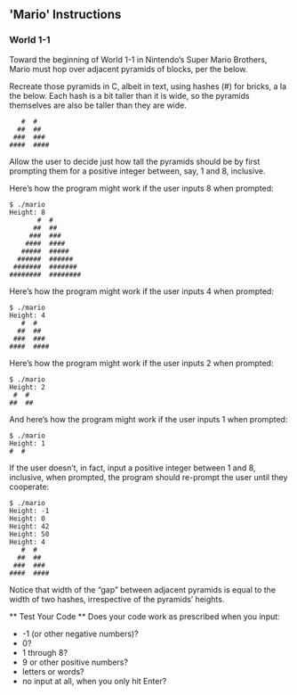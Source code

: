 ## 'Mario' Instructions
### World 1-1
Toward the beginning of World 1-1 in Nintendo’s Super Mario Brothers, Mario must hop over adjacent pyramids of blocks, per the below.

Recreate those pyramids in C, albeit in text, using hashes (#) for bricks, a la the below. Each hash is a bit taller than it is wide, so the pyramids themselves are also be taller than they are wide.

```
   #  #
  ##  ##
 ###  ###
####  ####
```

Allow the user to decide just how tall the pyramids should be by first prompting them for a positive integer between, say, 1 and 8, inclusive.

Here’s how the program might work if the user inputs 8 when prompted:

```
$ ./mario
Height: 8
       #  #
      ##  ##
     ###  ###
    ####  ####
   #####  #####
  ######  ######
 #######  #######
########  ########
```

Here’s how the program might work if the user inputs 4 when prompted:

```
$ ./mario
Height: 4
   #  #
  ##  ##
 ###  ###
####  ####
```

Here’s how the program might work if the user inputs 2 when prompted:

```
$ ./mario
Height: 2
 #  #
##  ##
```

And here’s how the program might work if the user inputs 1 when prompted:

```
$ ./mario
Height: 1
#  #
```

If the user doesn’t, in fact, input a positive integer between 1 and 8, inclusive, when prompted, the program should re-prompt the user until they cooperate:

```
$ ./mario
Height: -1
Height: 0
Height: 42
Height: 50
Height: 4
   #  #
  ##  ##
 ###  ###
####  ####
```

Notice that width of the “gap” between adjacent pyramids is equal to the width of two hashes, irrespective of the pyramids’ heights.

** Test Your Code **
Does your code work as prescribed when you input:

* -1 (or other negative numbers)?
* 0?
* 1 through 8?
* 9 or other positive numbers?
* letters or words?
* no input at all, when you only hit Enter?
